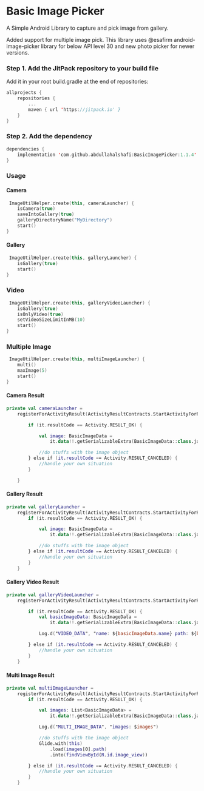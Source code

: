 # Basic Image Picker

A Simple Android Library to capture and pick image from gallery.

Added support for multiple image pick. This library uses @esafirm android-image-picker library for
below API level 30 and new photo picker for newer versions.

### Step 1. Add the JitPack repository to your build file

Add it in your root build.gradle at the end of repositories:

```Kotlin
allprojects {
    repositories {
        ...
        maven { url 'https://jitpack.io' }
    }
}
```

### Step 2. Add the dependency

```Kotlin
dependencies {
    implementation 'com.github.abdullahalshafi:BasicImagePicker:1.1.4'
}
```

### Usage

#### Camera

```kotlin
 ImageUtilHelper.create(this, cameraLauncher) {
    isCamera(true)
    saveIntoGallery(true)
    galleryDirectoryName("MyDirectory")
    start()
}
```

#### Gallery

```kotlin
 ImageUtilHelper.create(this, galleryLauncher) {
    isGallery(true)
    start()
}
```

### Video

```Kotlin
 ImageUtilHelper.create(this, galleryVideoLauncher) {
    isGallery(true)
    isOnlyVideo(true)
    setVideoSizeLimitInMB(10)
    start()
}
```

### Multiple Image

```Kotlin
 ImageUtilHelper.create(this, multiImageLauncher) {
    multi()
    maxImage(5)
    start()
}
```

#### Camera Result

```kotlin
private val cameraLauncher =
    registerForActivityResult(ActivityResultContracts.StartActivityForResult()) {

        if (it.resultCode == Activity.RESULT_OK) {

            val image: BasicImageData =
                it.data!!.getSerializableExtra(BasicImageData::class.java.simpleName) as BasicImageData

            //do stuffs with the image object
        } else if (it.resultCode == Activity.RESULT_CANCELED) {
            //handle your own situation
        }

    }
```

#### Gallery Result

```kotlin
private val galleryLauncher =
    registerForActivityResult(ActivityResultContracts.StartActivityForResult()) {
        if (it.resultCode == Activity.RESULT_OK) {

            val image: BasicImageData =
                it.data!!.getSerializableExtra(BasicImageData::class.java.simpleName) as BasicImageData

            //do stuffs with the image object
        } else if (it.resultCode == Activity.RESULT_CANCELED) {
            //handle your own situation
        }
    }
```

#### Gallery Video Result

```kotlin
private val galleryVideoLauncher =
    registerForActivityResult(ActivityResultContracts.StartActivityForResult()) {

        if (it.resultCode == Activity.RESULT_OK) {
            val basicImageData: BasicImageData =
                it.data!!.getSerializableExtra(BasicImageData::class.java.simpleName) as BasicImageData

            Log.d("VIDEO_DATA", "name: ${basicImageData.name} path: ${basicImageData.path}")

        } else if (it.resultCode == Activity.RESULT_CANCELED) {
            //handle your own situation
        }
    }
```

#### Multi Image Result

```kotlin
private val multiImageLauncher =
    registerForActivityResult(ActivityResultContracts.StartActivityForResult()) {
        if (it.resultCode == Activity.RESULT_OK) {

            val images: List<BasicImageData> =
                it.data!!.getSerializableExtra(BasicImageData::class.java.simpleName) as List<BasicImageData>

            Log.d("MULTI_IMAGE_DATA", "images: $images")

            //do stuffs with the image object
            Glide.with(this)
                .load(images[0].path)
                .into(findViewById(R.id.image_view))

        } else if (it.resultCode == Activity.RESULT_CANCELED) {
            //handle your own situation
        }
    }
```


